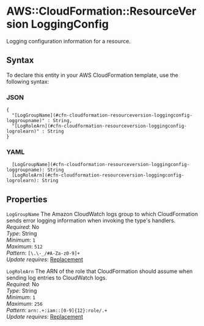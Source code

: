 # AWS::CloudFormation::ResourceVersion LoggingConfig<a name="aws-properties-cloudformation-resourceversion-loggingconfig"></a>

Logging configuration information for a resource\.

## Syntax<a name="aws-properties-cloudformation-resourceversion-loggingconfig-syntax"></a>

To declare this entity in your AWS CloudFormation template, use the following syntax:

### JSON<a name="aws-properties-cloudformation-resourceversion-loggingconfig-syntax.json"></a>

```
{
  "[LogGroupName](#cfn-cloudformation-resourceversion-loggingconfig-loggroupname)" : String,
  "[LogRoleArn](#cfn-cloudformation-resourceversion-loggingconfig-logrolearn)" : String
}
```

### YAML<a name="aws-properties-cloudformation-resourceversion-loggingconfig-syntax.yaml"></a>

```
  [LogGroupName](#cfn-cloudformation-resourceversion-loggingconfig-loggroupname): String
  [LogRoleArn](#cfn-cloudformation-resourceversion-loggingconfig-logrolearn): String
```

## Properties<a name="aws-properties-cloudformation-resourceversion-loggingconfig-properties"></a>

`LogGroupName` <a name="cfn-cloudformation-resourceversion-loggingconfig-loggroupname"></a>
The Amazon CloudWatch logs group to which CloudFormation sends error logging information when invoking the type's handlers\.  
_Required_: No  
_Type_: String  
_Minimum_: `1`  
_Maximum_: `512`  
_Pattern_: `[\.\-_/#A-Za-z0-9]+`  
_Update requires_: [Replacement](https://docs.aws.amazon.com/AWSCloudFormation/latest/UserGuide/using-cfn-updating-stacks-update-behaviors.html#update-replacement)

`LogRoleArn` <a name="cfn-cloudformation-resourceversion-loggingconfig-logrolearn"></a>
The ARN of the role that CloudFormation should assume when sending log entries to CloudWatch logs\.  
_Required_: No  
_Type_: String  
_Minimum_: `1`  
_Maximum_: `256`  
_Pattern_: `arn:.+:iam::[0-9]{12}:role/.+`  
_Update requires_: [Replacement](https://docs.aws.amazon.com/AWSCloudFormation/latest/UserGuide/using-cfn-updating-stacks-update-behaviors.html#update-replacement)
